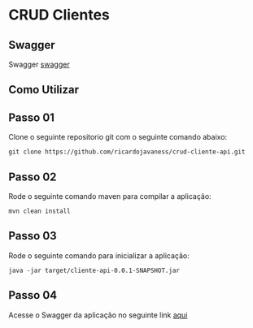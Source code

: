 CRUD Clientes
=============
Swagger
--
Swagger [swagger](http://localhost:8080/swagger-ui.html#/)


Como Utilizar
--

Passo 01
-----

Clone o seguinte repositorio git com o seguinte comando abaixo:

```
git clone https://github.com/ricardojavaness/crud-cliente-api.git
```

Passo 02
-----

Rode o seguinte comando maven para compilar a aplicação:

```
mvn clean install
```

Passo 03
-----

Rode o seguinte comando para inicializar a aplicação: 

```
java -jar target/cliente-api-0.0.1-SNAPSHOT.jar 
```

Passo 04
-----

Acesse o Swagger da aplicação no seguinte link [aqui](http://localhost:8080/swagger-ui.html#/)
